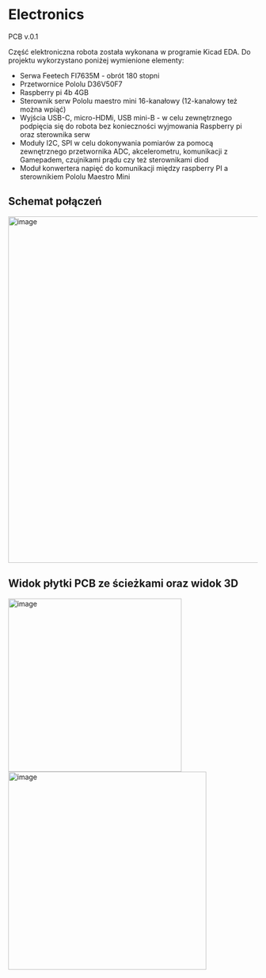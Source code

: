 # Electronics
PCB v.0.1

Część elektroniczna robota została wykonana w programie Kicad EDA. Do projektu wykorzystano poniżej wymienione elementy:
* Serwa Feetech FI7635M - obrót 180 stopni
* Przetwornice Pololu D36V50F7
* Raspberry pi 4b 4GB
* Sterownik serw Pololu maestro mini 16-kanałowy (12-kanałowy też można wpiąć)
* Wyjścia USB-C, micro-HDMi, USB mini-B - w celu zewnętrznego podpięcia się do robota bez konieczności wyjmowania Raspberry pi oraz sterownika serw
* Moduły I2C, SPI w celu dokonywania pomiarów za pomocą zewnętrznego przetwornika ADC, akcelerometru, komunikacji z Gamepadem, czujnikami prądu czy też sterownikami diod
* Moduł konwertera napięć do komunikacji między raspberry PI a sterownikiem Pololu Maestro Mini

## Schemat połączeń

<img src="https://github.com/user-attachments/assets/5ec6ac46-b3a4-433a-acf5-d819b28db146" width="700" alt="image">

## Widok płytki PCB ze ścieżkami oraz widok 3D

<img src="https://github.com/user-attachments/assets/a7eec8a2-031b-4ca0-948b-49a6f5cfb982" width="350" alt="image">
<img src="https://github.com/user-attachments/assets/0b16ec17-e14e-4dbf-96d8-df1000f2d60c" width="400" alt="image">
